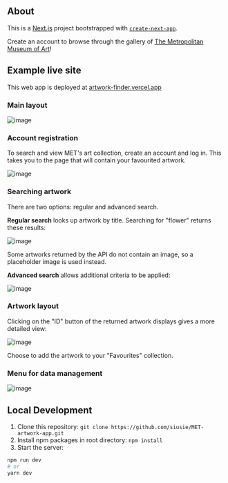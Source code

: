 ## About
This is a [Next.js](https://nextjs.org/) project bootstrapped with [`create-next-app`](https://github.com/vercel/next.js/tree/canary/packages/create-next-app).

Create an account to browse through the gallery of [The Metropolitan Museum of Art](https://metmuseum.github.io/)!

## Example live site

This web app is deployed at [artwork-finder.vercel.app](https://artwork-finder.vercel.app/)

### Main layout
![image](https://github.com/siusie/MET-artwork-app/assets/93149998/7504a94c-b2ec-4fcf-a09b-277ddd3f60fc)

### Account registration
To search and view MET's art collection, create an account and log in. This takes you to the page that will contain your favourited artwork.

![image](https://github.com/siusie/MET-artwork-app/assets/93149998/11b05379-5ed5-44b7-9b12-1dff859d1f59)

### Searching artwork
There are two options: regular and advanced search.

**Regular search** looks up artwork by title. Searching for "flower" returns these results:

![image](https://github.com/siusie/MET-artwork-app/assets/93149998/6b69d692-3d67-454f-af02-856290ec90f1)

Some artworks returned by the API do not contain an image, so a placeholder image is used instead.

**Advanced search** allows additional criteria to be applied:

![image](https://github.com/siusie/MET-artwork-app/assets/93149998/71075e13-5cb0-4a2e-9ebf-14b17f03a7d1)

### Artwork layout
Clicking on the "ID" button of the returned artwork displays gives a more detailed view:

![image](https://github.com/siusie/MET-artwork-app/assets/93149998/fa70436e-0c8c-4ec0-a595-580a72b2f11b)

Choose to add the artwork to your "Favourites" collection.

### Menu for data management
![image](https://github.com/siusie/MET-artwork-app/assets/93149998/38469a1c-2980-4286-ac54-584d46a8a648)


## Local Development
1. Clone this repository: ```git clone https://github.com/siusie/MET-artwork-app.git```
2. Install npm packages in root directory: ```npm install```
3. Start the server:

```bash
npm run dev
# or
yarn dev
```


